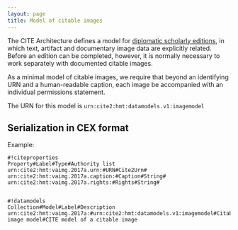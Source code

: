 ```yaml
---
layout: page
title: Model of citable images
---
```



The CITE Architecture defines a model for [diplomatic scholarly editions](../dse/), in which text, artifact and documentary image data are explicitly related.  Before an edition can be completed, however, it is normally necessary to work separately with documented citable images.

As a minimal model of citable images, we require that beyond an identifying URN and a human-readable caption, each image be accompanied with an individual permissions statement.


The URN for this model is `urn:cite2:hmt:datamodels.v1:imagemodel`


## Serialization in CEX format


Example:


    #!citeproperties
    Property#Label#Type#Authority list
    urn:cite2:hmt:vaimg.2017a.urn:#URN#Cite2Urn#
    urn:cite2:hmt:vaimg.2017a.caption:#Caption#String#
    urn:cite2:hmt:vaimg.2017a.rights:#Rights#String#


    #!datamodels
    Collection#Model#Label#Description
    urn:cite2:hmt:vaimg.2017a:#urn:cite2:hmt:datamodels.v1:imagemodel#Citable image model#CITE model of a citable image
